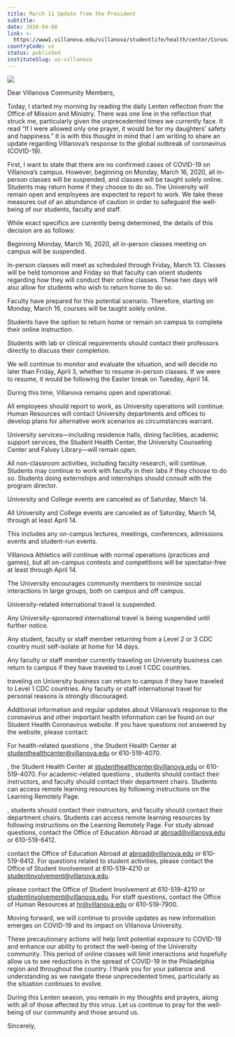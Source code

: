 ```yaml
---
title: March 11 Update from the President
subtitle: 
date: 2020-04-08
link: >-
  https://www1.villanova.edu/villanova/studentlife/health/center/Coronavirus/mar-11-coronavirus-update.html
countryCode: us
status: published
instituteSlug: us-villanova
---
```

![](https://www1.villanova.edu/etc/designs/villanova/favicon.ico)

Dear Villanova Community Members,

Today, I started my morning by reading the daily Lenten reflection from the Office of Mission and Ministry. There was one line in the reflection that struck me, particularly given the unprecedented times we currently face. It read “If I were allowed only one prayer, it would be for my daughters’ safety and happiness.” It is with this thought in mind that I am writing to share an update regarding Villanova’s response to the global outbreak of coronavirus (COVID-19).

First, I want to state that there are no confirmed cases of COVID-19 on Villanova’s campus. However, beginning on Monday, March 16, 2020, all in-person classes will be suspended, and classes will be taught solely online. Students may return home if they choose to do so. The University will remain open and employees are expected to report to work. We take these measures out of an abundance of caution in order to safeguard the well-being of our students, faculty and staff.

While exact specifics are currently being determined, the details of this decision are as follows:

Beginning Monday, March 16, 2020, all in-person classes meeting on campus will be suspended.

In-person classes will meet as scheduled through Friday, March 13. Classes will be held tomorrow and Friday so that faculty can orient students regarding how they will conduct their online classes. These two days will also allow for students who wish to return home to do so.

Faculty have prepared for this potential scenario. Therefore, starting on Monday, March 16, courses will be taught solely online.

Students have the option to return home or remain on campus to complete their online instruction.

Students with lab or clinical requirements should contact their professors directly to discuss their completion.

We will continue to monitor and evaluate the situation, and will decide no later than Friday, April 3, whether to resume in-person classes. If we were to resume, it would be following the Easter break on Tuesday, April 14.

During this time, Villanova remains open and operational.

All employees should report to work, as University operations will continue. Human Resources will contact University departments and offices to develop plans for alternative work scenarios as circumstances warrant.

University services—including residence halls, dining facilities, academic support services, the Student Health Center, the University Counseling Center and Falvey Library—will remain open.

All non-classroom activities, including faculty research, will continue. Students may continue to work with faculty in their labs if they choose to do so. Students doing externships and internships should consult with the program director.

University and College events are canceled as of Saturday, March 14.

All University and College events are canceled as of Saturday, March 14, through at least April 14.

This includes any on-campus lectures, meetings, conferences, admissions events and student-run events.

Villanova Athletics will continue with normal operations (practices and games), but all on-campus contests and competitions will be spectator-free at least through April 14.

The University encourages community members to minimize social interactions in large groups, both on campus and off campus.

University-related international travel is suspended.

Any University-sponsored international travel is being suspended until further notice.

Any student, faculty or staff member returning from a Level 2 or 3 CDC country must self-isolate at home for 14 days.

Any faculty or staff member currently traveling on University business can return to campus if they have traveled to Level 1 CDC countries.

traveling on University business can return to campus if they have traveled to Level 1 CDC countries. Any faculty or staff international travel for personal reasons is strongly discouraged.

Additional information and regular updates about Villanova’s response to the coronavirus and other important health information can be found on our Student Health Coronavirus website. If you have questions not answered by the website, please contact:

For health-related questions , the Student Health Center at studenthealthcenter@villanova.edu or 610-519-4070.

, the Student Health Center at studenthealthcenter@villanova.edu or 610-519-4070. For academic-related questions , students should contact their instructors, and faculty should contact their department chairs. Students can access remote learning resources by following instructions on the Learning Remotely Page.

, students should contact their instructors, and faculty should contact their department chairs. Students can access remote learning resources by following instructions on the Learning Remotely Page. For study abroad questions, contact the Office of Education Abroad at abroad@villanova.edu or 610-519-6412.

contact the Office of Education Abroad at abroad@villanova.edu or 610-519-6412. For questions related to student activities, please contact the Office of Student Involvement at 610-519-4210 or studentinvolvement@villanova.edu.

please contact the Office of Student Involvement at 610-519-4210 or studentinvolvement@villanova.edu. For staff questions, contact the Office of Human Resources at hr@villanova.edu or 610-519-7900.

Moving forward, we will continue to provide updates as new information emerges on COVID-19 and its impact on Villanova University.

These precautionary actions will help limit potential exposure to COVID-19 and enhance our ability to protect the well-being of the University community. This period of online classes will limit interactions and hopefully allow us to see reductions in the spread of COVID-19 in the Philadelphia region and throughout the country. I thank you for your patience and understanding as we navigate these unprecedented times, particularly as the situation continues to evolve.

During this Lenten season, you remain in my thoughts and prayers, along with all of those affected by this virus. Let us continue to pray for the well-being of our community and those around us.

Sincerely,